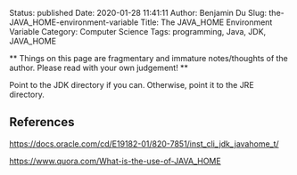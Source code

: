 Status: published
Date: 2020-01-28 11:41:11
Author: Benjamin Du
Slug: the-JAVA_HOME-environment-variable
Title: The JAVA_HOME Environment Variable
Category: Computer Science
Tags: programming, Java, JDK, JAVA_HOME

**
Things on this page are fragmentary and immature notes/thoughts of the author.
Please read with your own judgement!
**


Point to the JDK directory if you can.
Otherwise, point it to the JRE directory.

## References

https://docs.oracle.com/cd/E19182-01/820-7851/inst_cli_jdk_javahome_t/

https://www.quora.com/What-is-the-use-of-JAVA_HOME
